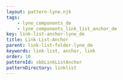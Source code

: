 ```yaml
---
layout: pattern-lyne.njk
tags: 
    - lyne_components_de
    - lyne_components_link_list_anchor_de
key: link-list-anchor-lyne_de
title: Link-List-Anchor
parent: link-list-folder-lyne_de
keywords: link-list, anchor, link
order: 10
patternId: sbbLinkListAnchor
patternDirectory: linklist
---
```

